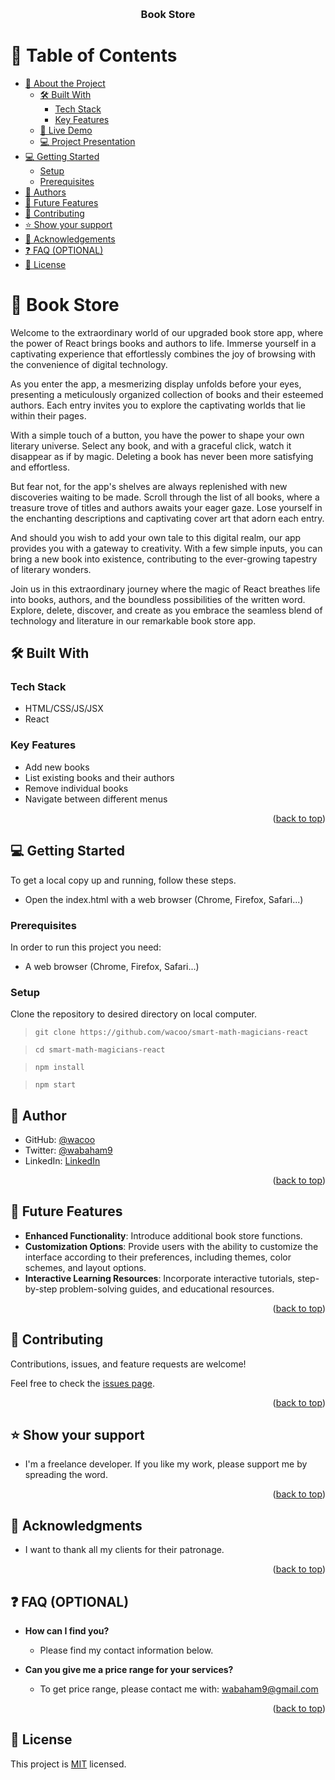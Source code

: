 <a name="readme-top"></a>

<!--
HOW TO USE:
This is an example of how you may give instructions on setting up your project locally.

Modify this file to match your project and remove sections that don't apply.

REQUIRED SECTIONS:
- Table of Contents
- About the Project
  - Built With
  - Live Demo
- Getting Started
- Authors
- Future Features
- Contributing
- Show your support
- Acknowledgements
- License

OPTIONAL SECTIONS:
- FAQ

After you're finished please remove all the comments and instructions!
-->

<div align="center">
  <!-- You are encouraged to replace this logo with your own! Otherwise you can also remove it. -->
  <!-- <img src="./src/images/s_logo.png" alt="logo" width="140"  height="auto" /> -->
  <br/>

  <h3><b>Book Store</b></h3>

</div>


# 📗 Table of Contents

- [📖 About the Project](#about-project)
  - [🛠 Built With](#built-with)
    - [Tech Stack](#tech-stack)
    - [Key Features](#key-features)
  - [🚀 Live Demo](#live-demo)
  - [💻 Project Presentation](#presentation)
- [💻 Getting Started](#getting-started)
  - [Setup](#setup)
  - [Prerequisites](#prerequisites)
- [👥 Authors](#authors)
- [🔭 Future Features](#future-features)
- [🤝 Contributing](#contributing)
- [⭐️ Show your support](#support)
- [🙏 Acknowledgements](#acknowledgements)
- [❓ FAQ (OPTIONAL)](#faq)
- [📝 License](#license)

<!-- PROJECT DESCRIPTION  -->

# 📖 Book Store <a name="about-project"></a>

Welcome to the extraordinary world of our upgraded book store app, where the power of React brings books and authors to life. Immerse yourself in a captivating experience that effortlessly combines the joy of browsing with the convenience of digital technology.

As you enter the app, a mesmerizing display unfolds before your eyes, presenting a meticulously organized collection of books and their esteemed authors. Each entry invites you to explore the captivating worlds that lie within their pages.

With a simple touch of a button, you have the power to shape your own literary universe. Select any book, and with a graceful click, watch it disappear as if by magic. Deleting a book has never been more satisfying and effortless.

But fear not, for the app's shelves are always replenished with new discoveries waiting to be made. Scroll through the list of all books, where a treasure trove of titles and authors awaits your eager gaze. Lose yourself in the enchanting descriptions and captivating cover art that adorn each entry.

And should you wish to add your own tale to this digital realm, our app provides you with a gateway to creativity. With a few simple inputs, you can bring a new book into existence, contributing to the ever-growing tapestry of literary wonders.

Join us in this extraordinary journey where the magic of React breathes life into books, authors, and the boundless possibilities of the written word. Explore, delete, discover, and create as you embrace the seamless blend of technology and literature in our remarkable book store app.

## 🛠 Built With <a name="built-with"></a>

### Tech Stack <a name="tech-stack"></a>
- HTML/CSS/JS/JSX
- React


<!-- Features -->

### Key Features <a name="key-features"></a>
- Add new books
- List existing books and their authors
- Remove individual books
- Navigate between different menus

<p align="right">(<a href="#readme-top">back to top</a>)</p>
<!-- GETTING STARTED -->

## 💻 Getting Started <a name="getting-started"></a>
To get a local copy up and running, follow these steps.
- Open the index.html with a web browser (Chrome, Firefox, Safari...)

### Prerequisites

In order to run this project you need:
- A web browser (Chrome, Firefox, Safari...)
<!--
Example command:

```sh
 gem install rails
```
 -->

### Setup
Clone the repository to desired directory on local computer.
> `git clone https://github.com/wacoo/smart-math-magicians-react`

> `cd smart-math-magicians-react`

> `npm install`

> `npm start`

## 👥 Author <a name="authors"></a>
- GitHub: [@wacoo](https://github.com/wacoo)
- Twitter: [@wabaham9](https://twitter.com/wabaham9)
- LinkedIn: [LinkedIn](https://linkedin.com/in/wondmagegn-abriham-b867289a)

<p align="right">(<a href="#readme-top">back to top</a>)</p>

<!-- FUTURE FEATURES -->

## 🔭 Future Features <a name="future-features"></a>
- **Enhanced Functionality**: Introduce additional book store functions.
- **Customization Options**: Provide users with the ability to customize the interface according to their preferences, including themes, color schemes, and layout options.
- **Interactive Learning Resources**: Incorporate interactive tutorials, step-by-step problem-solving guides, and educational resources.
<p align="right">(<a href="#readme-top">back to top</a>)</p>

<!-- CONTRIBUTING -->

## 🤝 Contributing <a name="contributing"></a>

Contributions, issues, and feature requests are welcome!

Feel free to check the [issues page](../../issues/).

<p align="right">(<a href="#readme-top">back to top</a>)</p>

<!-- SUPPORT -->

## ⭐️ Show your support <a name="support"></a>

- I'm a freelance developer. If you like my work, please support me by spreading the word.

<p align="right">(<a href="#readme-top">back to top</a>)</p>

<!-- ACKNOWLEDGEMENTS -->

## 🙏 Acknowledgments <a name="acknowledgements"></a>
- I want to thank all my clients for their patronage.

<p align="right">(<a href="#readme-top">back to top</a>)</p>

<!-- FAQ (optional) -->

## ❓ FAQ (OPTIONAL) <a name="faq"></a>
- **How can I find you?**

  - Please find my contact information below.

- **Can you give me a price range for your services?**

  - To get price range, please contact me with: wabaham9@gmail.com

<p align="right">(<a href="#readme-top">back to top</a>)</p>

<!-- LICENSE -->

## 📝 License <a name="license"></a>

This project is [MIT](MIT.md) licensed.
